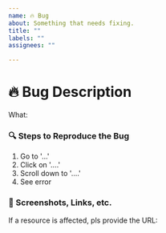 ```yaml
---
name: 🔥 Bug
about: Something that needs fixing.
title: ""
labels: ""
assignees: ""

---
```


# 🔥 Bug Description
What:

### 🔍 Steps to Reproduce the Bug
1. Go to '...'
2. Click on '....'
3. Scroll down to '....'
4. See error

### 🔗 Screenshots, Links, etc.
If a resource is affected, pls provide the URL: